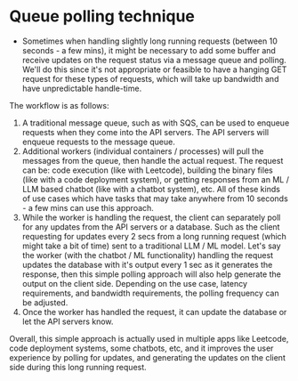 # Queue polling technique

- Sometimes when handling slightly long running requests (between 10 seconds - a few mins), it might be necessary to add some buffer and receive updates on the request status via a message queue and polling. We'll do this since it's not appropriate or feasible to have a hanging GET request for these types of requests, which will take up bandwidth and have unpredictable handle-time.

The workflow is as follows:

1. A traditional message queue, such as with SQS, can be used to enqueue requests when they come into the API servers. The API servers will enqueue requests to the message queue.
2. Additional workers (individual containers / processes) will pull the messages from the queue, then handle the actual request. The request can be: code execution (like with Leetcode), building the binary files (like with a code deployment system), or getting responses from an ML / LLM based chatbot (like with a chatbot system), etc. All of these kinds of use cases which have tasks that may take anywhere from 10 seconds - a few mins can use this approach.
3. While the worker is handling the request, the client can separately poll for any updates from the API servers or a database. Such as the client requesting for updates every 2 secs from a long running request (which might take a bit of time) sent to a traditional LLM / ML model. Let's say the worker (with the chatbot / ML functionality) handling the request updates the database with it's output every 1 sec as it generates the response, then this simple polling approach will also help generate the output on the client side. Depending on the use case, latency requirements, and bandwidth requirements, the polling frequency can be adjusted.
4. Once the worker has handled the request, it can update the database or let the API servers know.

Overall, this simple approach is actually used in multiple apps like Leetcode, code deployment systems, some chatbots, etc, and it improves the user experience by polling for updates, and generating the updates on the client side during this long running request.
